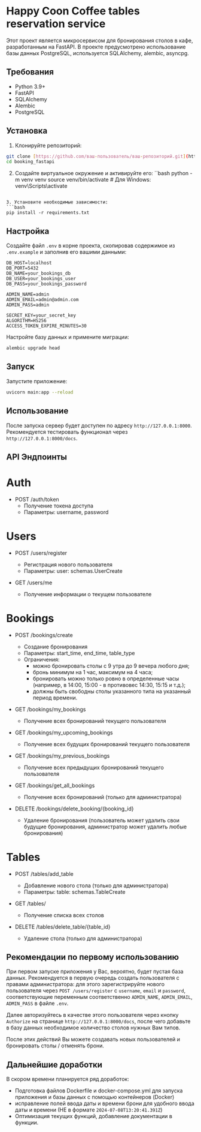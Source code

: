# Happy Coon Coffee tables reservation service

Этот проект является микросервисом для бронирования столов в кафе, разработанным на FastAPI. В проекте предусмотрено использование базы данных PostgreSQL, используется SQLAlchemy, alembic, asyncpg. 

## Требования

- Python 3.9+
- FastAPI
- SQLAlchemy
- Alembic
- PostgreSQL

## Установка

1. Клонируйте репозиторий:

```bash
git clone [https://github.com/ваш-пользователь/ваш-репозиторий.git](https://github.com/kabzal/booking_fastapi.git)
cd booking_fastapi
```

2. Создайте виртуальное окружение и активируйте его:
``bash
python -m venv venv
source venv/bin/activate  # Для Windows: venv\Scripts\activate
```

3. Установите необходимые зависимости:
```bash
pip install -r requirements.txt
```

## Настройка
Создайте файл ```.env``` в корне проекта, скопировав содержимое из ```.env.example``` и заполнив его вашими данными:
```env
DB_HOST=localhost
DB_PORT=5432
DB_NAME=your_bookings_db
DB_USER=your_bookings_user
DB_PASS=your_bookings_password

ADMIN_NAME=admin
ADMIN_EMAIL=admin@admin.com
ADMIN_PASS=admin

SECRET_KEY=your_secret_key
ALGORITHM=HS256
ACCESS_TOKEN_EXPIRE_MINUTES=30
```

Настройте базу данных и примените миграции:
```bash
alembic upgrade head
```

## Запуск
Запустите приложение:

```bash
uvicorn main:app --reload
```

## Использование
После запуска сервер будет доступен по адресу ```http://127.0.0.1:8000```. Рекомендуется тестировать функционал через ```http://127.0.0.1:8000/docs```.

## API Эндпоинты
# Auth
- POST /auth/token
  - Получение токена доступа
  - Параметры: username, password

# Users
- POST /users/register
  - Регистрация нового пользователя
  - Параметры: user: schemas.UserCreate

- GET /users/me
  - Получение информации о текущем пользователе

# Bookings
- POST /bookings/create
  - Создание бронирования
  - Параметры: start_time, end_time, table_type
  - Ограничения:
    - можно бронировать столы с 9 утра до 9 вечера любого дня;
    - бронь минимум на 1 час, максимум на 4 часа;
    - бронировать можно только ровно в определенные часы (например, в 14:00, 15:00 - в противовес 14:30, 15:15 и т.д.);
    - должны быть свободны столы указанного типа на указанный период времени.

- GET /bookings/my_bookings
  - Получение всех бронирований текущего пользователя

- GET /bookings/my_upcoming_bookings
  - Получение всех будущих бронирований текущего пользователя

- GET /bookings/my_previous_bookings
  - Получение всех предыдущих бронирований текущего пользователя

- GET /bookings/get_all_bookings
  - Получение всех бронирований (только для администратора)

- DELETE /bookings/delete_booking/{booking_id}
  - Удаление бронирования (пользователь может удалить свои будущие бронирования, администратор может удалить любые бронирования)

# Tables
- POST /tables/add_table
  - Добавление нового стола (только для администратора)
  - Параметры: table: schemas.TableCreate

- GET /tables/
  - Получение списка всех столов

- DELETE /tables/delete_table/{table_id}
  - Удаление стола (только для администратора)

## Рекомендации по первому использованию
При первом запуске приложения у Вас, вероятно, будет пустая база данных. 
Рекомендуется в первую очередь создать пользователя с правами администратора: для этого зарегистрируйте нового пользователя 
через ```POST /users/register``` с ```username```, ```email``` и ```password```, соответствующие переменным соответственно ```ADMIN_NAME```, ```ADMIN_EMAIL```, ```ADMIN_PASS``` в файле ```.env```.

Далее авторизуйтесь в качестве этого пользователя через кнопку ```Authorize``` на странице ```http://127.0.0.1:8000/docs```, после чего добавьте в базу данных необходимое количество столов нужных Вам типов.

После этих действий Вы можете создавать новых пользователей и бронировать столы / отменять брони.

## Дальнейшие доработки
В скором времени планируется ряд доработок:
- Подготовка файлов Dockerfile и docker-compose.yml для запуска приложения и базы данных с помощью контейнеров (Docker)
- исправление полей ввода даты и времени брони для удобного ввода даты и времени (НЕ в формате ```2024-07-08T13:20:41.391Z```)
- Оптимизация текущих функций, добавление документации в функции.
